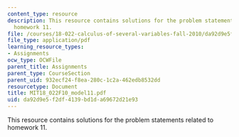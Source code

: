 ```yaml
---
content_type: resource
description: This resource contains solutions for the problem statements related to
  homework 11.
file: /courses/18-022-calculus-of-several-variables-fall-2010/da92d9e5f2df4139bd1da69672d21e93_MIT18_022F10_model11.pdf
file_type: application/pdf
learning_resource_types:
- Assignments
ocw_type: OCWFile
parent_title: Assignments
parent_type: CourseSection
parent_uid: 932ecf24-f8ea-280c-1c2a-462edb8532dd
resourcetype: Document
title: MIT18_022F10_model11.pdf
uid: da92d9e5-f2df-4139-bd1d-a69672d21e93
---
```

This resource contains solutions for the problem statements related to homework 11.

